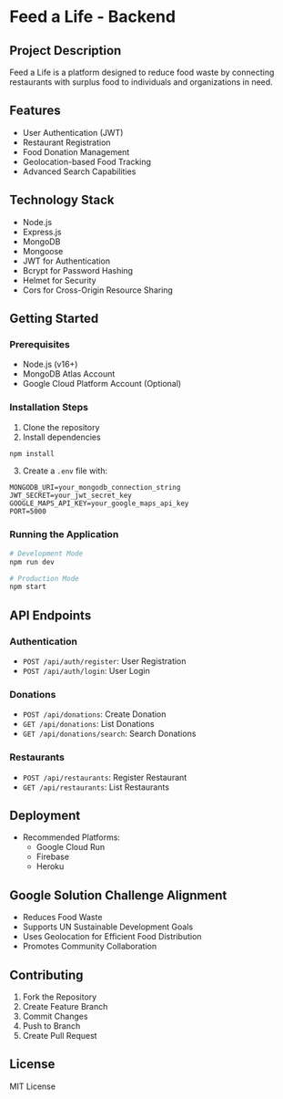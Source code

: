 # Feed a Life - Backend

## Project Description
Feed a Life is a platform designed to reduce food waste by connecting restaurants with surplus food to individuals and organizations in need.

## Features
- User Authentication (JWT)
- Restaurant Registration
- Food Donation Management
- Geolocation-based Food Tracking
- Advanced Search Capabilities

## Technology Stack
- Node.js
- Express.js
- MongoDB
- Mongoose
- JWT for Authentication
- Bcrypt for Password Hashing
- Helmet for Security
- Cors for Cross-Origin Resource Sharing

## Getting Started

### Prerequisites
- Node.js (v16+)
- MongoDB Atlas Account
- Google Cloud Platform Account (Optional)

### Installation Steps
1. Clone the repository
2. Install dependencies
```bash
npm install
```

3. Create a `.env` file with:
```
MONGODB_URI=your_mongodb_connection_string
JWT_SECRET=your_jwt_secret_key
GOOGLE_MAPS_API_KEY=your_google_maps_api_key
PORT=5000
```

### Running the Application
```bash
# Development Mode
npm run dev

# Production Mode
npm start
```

## API Endpoints

### Authentication
- `POST /api/auth/register`: User Registration
- `POST /api/auth/login`: User Login

### Donations
- `POST /api/donations`: Create Donation
- `GET /api/donations`: List Donations
- `GET /api/donations/search`: Search Donations

### Restaurants
- `POST /api/restaurants`: Register Restaurant
- `GET /api/restaurants`: List Restaurants

## Deployment
- Recommended Platforms: 
  - Google Cloud Run
  - Firebase
  - Heroku

## Google Solution Challenge Alignment
- Reduces Food Waste
- Supports UN Sustainable Development Goals
- Uses Geolocation for Efficient Food Distribution
- Promotes Community Collaboration

## Contributing
1. Fork the Repository
2. Create Feature Branch
3. Commit Changes
4. Push to Branch
5. Create Pull Request

## License
MIT License
